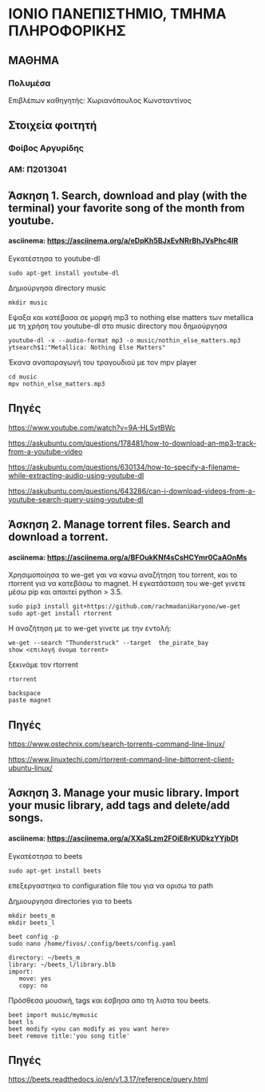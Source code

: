 # ΙΟΝΙΟ ΠΑΝΕΠΙΣΤΗΜΙΟ, ΤΜΗΜΑ ΠΛΗΡΟΦΟΡΙΚΗΣ 
## ΜΑΘΗΜΑ
### Πολυμέσα  
Επιβλέπων καθηγητής: Χωριανόπουλος Κωνσταντίνος 

## Στοιχεία φοιτητή  
### Φοίβος Αργυρίδης
### ΑΜ: Π2013041

## Άσκηση 1. Search, download and play (with the terminal) your favorite song of the month from youtube.
#### asciinema: https://asciinema.org/a/eDpKh5BJxEvNRrBhJVsPhc4IR
Εγκατέστησα το youtube-dl

```
sudo apt-get install youtube-dl
```

Δημιούργησα directory music

```
mkdir music
```

Εψαξα και κατέβασα σε μορφή mp3 το nothing else matters των metallica με τη χρήση του youtube-dl στο music directory που δημιούργησα

```
youtube-dl -x --audio-format mp3 -o music/nothin_else_matters.mp3 ytsearch$1:"Metallica: Nothing Else Matters"
```

Έκανα αναπαραγωγή του τραγουδιού με τον mpv player

```
cd music
mpv nothin_else_matters.mp3
```

## Πηγές

https://www.youtube.com/watch?v=9A-HLSvtBWc

https://askubuntu.com/questions/178481/how-to-download-an-mp3-track-from-a-youtube-video

https://askubuntu.com/questions/630134/how-to-specify-a-filename-while-extracting-audio-using-youtube-dl

https://askubuntu.com/questions/643286/can-i-download-videos-from-a-youtube-search-query-using-youtube-dl



## Άσκηση 2. Manage torrent files. Search and download a torrent.
#### asciinema: https://asciinema.org/a/BFOukKNf4sCsHCYmr0CaAOnMs
Χρησιμοποίησα το we-get γαι να κανω αναζήτηση του torrent, και το rtorrent για να κατεβάσω το magnet.
Η εγκατάσταση του we-get γινετε μέσω pip και απαιτεί python > 3.5.

```
sudo pip3 install git+https://github.com/rachmadaniHaryono/we-get
sudo apt-get install rtorrent
```

Η αναζήτηση με το we-get γινετε με την εντολή:

```
we-get --search "Thunderstruck" --target  the_pirate_bay
show <επιλογή όνομα torrent>
```

ξεκινάμε τον rtorrent

```
rtorrent

backspace
paste magnet
```

## Πηγές
https://www.ostechnix.com/search-torrents-command-line-linux/

https://www.linuxtechi.com/rtorrent-command-line-bittorrent-client-ubuntu-linux/


## Άσκηση 3. Manage your music library. Import your music library, add tags and delete/add songs.
#### asciinema: https://asciinema.org/a/XXaSLzm2FOiE8rKUDkzYYjbDt

Εγκατέστησα το beets

```
sudo apt-get install beets
```

επεξεργαστηκα το configuration file του για να ορισω τα path

Δημιουργησα directories για το beets

```
mkdir beets_m
mkdir beets_l
```

```
beet config -p
sudo nano /home/fivos/.config/beets/config.yaml

directory: ~/beets_m
library: ~/beets_l/library.blb
import:
   move: yes
   copy: no
```

Πρόσθεσα μουσική, tags και έσβησα απο τη λιστα του beets.
```
beet import music/mymusic
beet ls
beet modify <you can modify as you want here>
beet remove title:'you song title'
```

## Πηγές
https://beets.readthedocs.io/en/v1.3.17/reference/query.html





